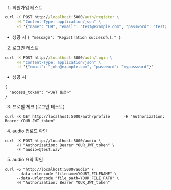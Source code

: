 1. 회원가입 테스트

```cmd
curl -X POST http://localhost:5000/auth/register \
     -H "Content-Type: application/json" \
     -d '{"name": "UH", "email": "test@example.com", "password": "testpassword"}'
```

- 성공 시
  `{
  "message": "Registration successful."
}`

2. 로그인 테스트

```cmd
curl -X POST http://localhost:5000/auth/login \
     -H "Content-Type: application/json" \
     -d '{"email": "john@example.com", "password": "mypassword"}'
```

- 성공 시

```
{
  "access_token": "<JWT 토큰>"
}
```

3. 프로필 체크 (로그인 테스트)

```
curl -X GET http://localhost:5000/auth/profile      -H "Authorization: Bearer YOUR_JWT_token"
```

4. audio 업로드 확인

```
curl -X POST http://localhost:5000/audio \
     -H "Authorization: Bearer YOUR_JWT_token" \
     -F "audio=@test.wav"
```

5. audio 요약 확인

```
curl -G "http://localhost:5000/audio" \
     --data-urlencode "filename=YOURT_FILENAME" \
     --data-urlencode "file_path=YOUR_FILE_PATH" \
     -H "Authorization: Bearer YOUR_JWT_token"
```
